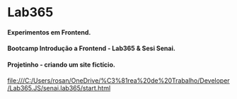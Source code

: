 # Lab365
#### Experimentos em Frontend.
#### Bootcamp Introdução a Frontend - Lab365 & Sesi Senai.
#### Projetinho - criando um site fictício.


<file:///C:/Users/rosan/OneDrive/%C3%81rea%20de%20Trabalho/Developer/Lab365.JS/senai.lab365/start.html>
